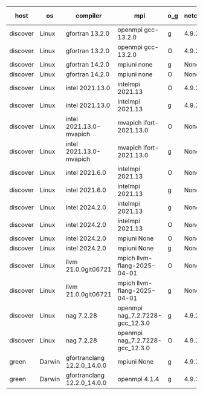 

| host     | os       | compiler                              | mpi                      | o_g        | netcdf        | build       | u_pass          | u_fail          | s_pass            | s_fail            | e_pass             | e_fail             | nuopc_pass       | nuopc_fail       | artifacts link          |
|----------|----------|---------------------------------------|--------------------------|------------|---------------|-------------|-----------------|-----------------|-------------------|-------------------|--------------------|--------------------|------------------|------------------|-------------------------|
| discover | Linux | gfortran 13.2.0 | openmpi gcc-13.2.0  | g | 4.9.2  | PASS | 14228 | 0 | 51 | 0 | 80 | 0 | 57 | 0 | <a href="https://github.com/esmf-org/esmf-test-artifacts/tree/367fe5f4e3d3408a339256bfe3b94a4c2f4d3ca4/develop/gfortran/13.2.0/g/openmpi/gcc-13.2.0" target="_blank">367fe5f</a> | 
| discover | Linux | gfortran 13.2.0 | openmpi gcc-13.2.0  | O | 4.9.2  | PASS | 14228 | 0 | 51 | 0 | 80 | 0 | 57 | 0 | <a href="https://github.com/esmf-org/esmf-test-artifacts/tree/a9e1c1ceec01e453895adb51235f53a6e5dc538d/develop/gfortran/13.2.0/O/openmpi/gcc-13.2.0" target="_blank">a9e1c1c</a> | 
| discover | Linux | gfortran 14.2.0 | mpiuni none  | g | None  | PASS | 12559 | 0 | 9 | 0 | 42 | 0 | None | None | <a href="https://github.com/esmf-org/esmf-test-artifacts/tree/46ed9ea13eb3a825075b07b06bdaa378f7e2977f/develop/gfortran/14.2.0/g/mpiuni/none" target="_blank">46ed9ea</a> | 
| discover | Linux | gfortran 14.2.0 | mpiuni none  | O | None  | PASS | 12559 | 0 | 9 | 0 | 42 | 0 | None | None | <a href="https://github.com/esmf-org/esmf-test-artifacts/tree/1863ade60e384d8a0a135d2ba6d027a861df6b96/develop/gfortran/14.2.0/O/mpiuni/none" target="_blank">1863ade</a> | 
| discover | Linux | intel 2021.13.0 | intelmpi 2021.13  | O | 4.9.2  | PASS | 14228 | 0 | 51 | 0 | 80 | 0 | 57 | 0 | <a href="https://github.com/esmf-org/esmf-test-artifacts/tree/b215e7316c264bab194edb2191357cd579c19270/develop/intel/2021.13.0/O/intelmpi/2021.13" target="_blank">b215e73</a> | 
| discover | Linux | intel 2021.13.0 | intelmpi 2021.13  | g | 4.9.2  | PASS | 14228 | 0 | 51 | 0 | 80 | 0 | 57 | 0 | <a href="https://github.com/esmf-org/esmf-test-artifacts/tree/fbef815fcd56d5b858ee09ed9073536fcbf1c9fa/develop/intel/2021.13.0/g/intelmpi/2021.13" target="_blank">fbef815</a> | 
| discover | Linux | intel 2021.13.0-mvapich | mvapich ifort-2021.13.0  | O | None  | PASS | 14228 | 0 | 51 | 0 | 80 | 0 | 57 | 0 | <a href="https://github.com/esmf-org/esmf-test-artifacts/tree/607f7b99ffe36a28b8e71ac3be88b958b2c78133/develop/intel/2021.13.0-mvapich/O/mvapich/ifort-2021.13.0" target="_blank">607f7b9</a> | 
| discover | Linux | intel 2021.13.0-mvapich | mvapich ifort-2021.13.0  | g | None  | PASS | 14228 | 0 | 51 | 0 | 80 | 0 | 57 | 0 | <a href="https://github.com/esmf-org/esmf-test-artifacts/tree/cdbc0de0b16a33d72c193261c320d70b85150582/develop/intel/2021.13.0-mvapich/g/mvapich/ifort-2021.13.0" target="_blank">cdbc0de</a> | 
| discover | Linux | intel 2021.6.0 | intelmpi 2021.13  | O | None  | PASS | 14228 | 0 | 51 | 0 | 80 | 0 | 57 | 0 | <a href="https://github.com/esmf-org/esmf-test-artifacts/tree/887bc6ec42e295598f7285b59bad0dd6c8eb415c/develop/intel/2021.6.0/O/intelmpi/2021.13" target="_blank">887bc6e</a> | 
| discover | Linux | intel 2021.6.0 | intelmpi 2021.13  | g | None  | PASS | 14228 | 0 | 51 | 0 | 80 | 0 | 57 | 0 | <a href="https://github.com/esmf-org/esmf-test-artifacts/tree/b46f32664afbc73d8b13008dec6cc7b2d5db644e/develop/intel/2021.6.0/g/intelmpi/2021.13" target="_blank">b46f326</a> | 
| discover | Linux | intel 2024.2.0 | intelmpi 2021.13  | g | None  | PASS | 14227 | 1 | 51 | 0 | 80 | 0 | 57 | 0 | <a href="https://github.com/esmf-org/esmf-test-artifacts/tree/60d08ce53d872961cb118725ee9b5cda130222a8/develop/intel/2024.2.0/g/intelmpi/2021.13" target="_blank">60d08ce</a> | 
| discover | Linux | intel 2024.2.0 | intelmpi 2021.13  | O | None  | PASS | 14228 | 0 | 51 | 0 | 80 | 0 | 57 | 0 | <a href="https://github.com/esmf-org/esmf-test-artifacts/tree/20505b47c8df0f82b62cb61b52a18ad230f5258d/develop/intel/2024.2.0/O/intelmpi/2021.13" target="_blank">20505b4</a> | 
| discover | Linux | intel 2024.2.0 | mpiuni None  | O | None  | PASS | 12559 | 0 | 9 | 0 | 42 | 0 | None | None | <a href="https://github.com/esmf-org/esmf-test-artifacts/tree/35016ebf884ad1c48f8f91c563f2973b37bf7fde/develop/intel/2024.2.0/O/mpiuni/None" target="_blank">35016eb</a> | 
| discover | Linux | intel 2024.2.0 | mpiuni None  | g | None  | PASS | 12558 | 1 | 9 | 0 | 42 | 0 | None | None | <a href="https://github.com/esmf-org/esmf-test-artifacts/tree/0f547eefd7f05561575bb8bb051a64186d96457f/develop/intel/2024.2.0/g/mpiuni/None" target="_blank">0f547ee</a> | 
| discover | Linux | llvm 21.0.0git06721 | mpich llvm-flang-2025-04-01  | O | None  | PASS | None | None | None | None | None | None | None | None | <a href="https://github.com/esmf-org/esmf-test-artifacts/tree/f1c471330efeaa9c878935c6245cbe19890551fa/develop/llvm/21.0.0git06721/O/mpich/llvm-flang-2025-04-01" target="_blank">f1c4713</a> | 
| discover | Linux | llvm 21.0.0git06721 | mpich llvm-flang-2025-04-01  | g | None  | PASS | None | None | None | None | None | None | None | None | <a href="https://github.com/esmf-org/esmf-test-artifacts/tree/8d0ba5801e3e3770792e9e36ffbcd3f7ee462bac/develop/llvm/21.0.0git06721/g/mpich/llvm-flang-2025-04-01" target="_blank">8d0ba58</a> | 
| discover | Linux | nag 7.2.28 | openmpi nag_7.2.7228-gcc_12.3.0  | g | 4.9.2  | PASS | 14228 | 0 | 51 | 0 | 80 | 0 | 56 | 1 | <a href="https://github.com/esmf-org/esmf-test-artifacts/tree/13764d79dfdc928012412b5f3e26729fe37f50ee/develop/nag/7.2.28/g/openmpi/nag_7.2.7228-gcc_12.3.0" target="_blank">13764d7</a> | 
| discover | Linux | nag 7.2.28 | openmpi nag_7.2.7228-gcc_12.3.0  | O | 4.9.2  | PASS | 14228 | 0 | 51 | 0 | 80 | 0 | 56 | 1 | <a href="https://github.com/esmf-org/esmf-test-artifacts/tree/95f2e34ae0814cfde4ae4f4794a6ee859191c37c/develop/nag/7.2.28/O/openmpi/nag_7.2.7228-gcc_12.3.0" target="_blank">95f2e34</a> | 
| green | Darwin | gfortranclang 12.2.0_14.0.0 | mpiuni None  | g | 4.9.3  | PASS | None | None | None | None | None | None | None | None | <a href="https://github.com/esmf-org/esmf-test-artifacts/tree/2ceda6fdda731e00863021c1cbcb36f6101ae8cb/develop/gfortranclang/12.2.0_14.0.0/g/mpiuni/None" target="_blank">2ceda6f</a> | 
| green | Darwin | gfortranclang 12.2.0_14.0.0 | openmpi 4.1.4  | g | 4.9.3  | PASS | 14228 | 0 | 51 | 0 | 80 | 0 | 58 | 0 | <a href="https://github.com/esmf-org/esmf-test-artifacts/tree/98b8f8798174067f00ffe96a7474226b048bd718/develop/gfortranclang/12.2.0_14.0.0/g/openmpi/4.1.4" target="_blank">98b8f87</a> | 
